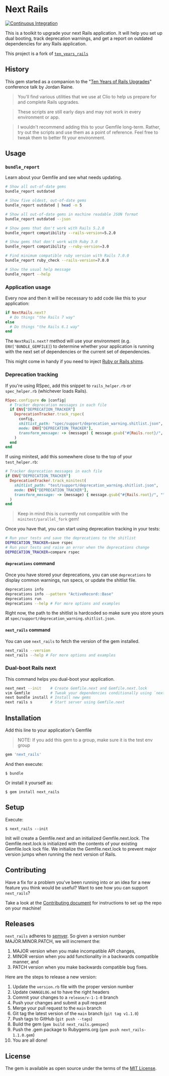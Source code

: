 # Next Rails

[![Continuous Integration](https://github.com/fastruby/next_rails/actions/workflows/main.yml/badge.svg)](https://github.com/fastruby/next_rails/actions/workflows/main.yml)

This is a toolkit to upgrade your next Rails application. It will help you
set up dual booting, track deprecation warnings, and get a report on outdated
dependencies for any Rails application.

This project is a fork of [`ten_years_rails`](https://github.com/clio/ten_years_rails)

## History

This gem started as a companion to the "[Ten Years of Rails Upgrades](https://www.youtube.com/watch?v=6aCfc0DkSFo)"
conference talk by Jordan Raine.

> You'll find various utilities that we use at Clio to help us prepare for and
> complete Rails upgrades.

> These scripts are still early days and may not work in every environment or app.

> I wouldn't recommend adding this to your Gemfile long-term. Rather, try out
> the scripts and use them as a point of reference. Feel free to tweak them to
> better fit your environment.

## Usage

### `bundle_report`

Learn about your Gemfile and see what needs updating.

```bash
# Show all out-of-date gems
bundle_report outdated

# Show five oldest, out-of-date gems
bundle_report outdated | head -n 5

# Show all out-of-date gems in machine readable JSON format
bundle_report outdated --json

# Show gems that don't work with Rails 5.2.0
bundle_report compatibility --rails-version=5.2.0

# Show gems that don't work with Ruby 3.0
bundle_report compatibility --ruby-version=3.0

# Find minimum compatible ruby version with Rails 7.0.0
bundle_report ruby_check --rails-version=7.0.0

# Show the usual help message
bundle_report --help
```

### Application usage

Every now and then it will be necessary to add code like this to your
application:

```ruby
if NextRails.next?
  # Do things "the Rails 7 way"
else
  # Do things "the Rails 6.1 way"
end
```

The `NextRails.next?` method will use your environment
(e.g. `ENV['BUNDLE_GEMFILE]`) to determine whether your application is
running with the next set of dependencies or the current set of dependencies.

This might come in handy if you need to inject
[Ruby or Rails shims](https://www.fastruby.io/blog/rails/upgrades/rails-upgrade-shims.html).

### Deprecation tracking

If you're using RSpec, add this snippet to `rails_helper.rb` or `spec_helper.rb` (whichever loads Rails).

```ruby
RSpec.configure do |config|
  # Tracker deprecation messages in each file
  if ENV["DEPRECATION_TRACKER"]
    DeprecationTracker.track_rspec(
      config,
      shitlist_path: "spec/support/deprecation_warning.shitlist.json",
      mode: ENV["DEPRECATION_TRACKER"],
      transform_message: -> (message) { message.gsub("#{Rails.root}/", "") }
    )
  end
end
```

If using minitest, add this somewhere close to the top of your `test_helper.rb`:

```ruby
# Tracker deprecation messages in each file
if ENV["DEPRECATION_TRACKER"]
  DeprecationTracker.track_minitest(
    shitlist_path: "test/support/deprecation_warning.shitlist.json",
    mode: ENV["DEPRECATION_TRACKER"],
    transform_message: -> (message) { message.gsub("#{Rails.root}/", "") }
  )
end
```

> Keep in mind this is currently not compatible with the `minitest/parallel_fork` gem!

Once you have that, you can start using deprecation tracking in your tests:

```bash
# Run your tests and save the deprecations to the shitlist
DEPRECATION_TRACKER=save rspec
# Run your tests and raise an error when the deprecations change
DEPRECATION_TRACKER=compare rspec
```

#### `deprecations` command

Once you have stored your deprecations, you can use `deprecations` to display common warnings, run specs, or update the shitlist file.

```bash
deprecations info
deprecations info --pattern "ActiveRecord::Base"
deprecations run
deprecations --help # For more options and examples
```

Right now, the path to the shitlist is hardcoded so make sure you store yours at `spec/support/deprecation_warning.shitlist.json`.

#### `next_rails` command

You can use `next_rails` to fetch the version of the gem installed.

```bash
next_rails --version
next_rails --help # For more options and examples
```

### Dual-boot Rails next

This command helps you dual-boot your application.

```bash
next_next --init    # Create Gemfile.next and Gemfile.next.lock
vim Gemfile         # Tweak your dependencies conditionally using `next?`
next bundle install # Install new gems
next rails s        # Start server using Gemfile.next
```

## Installation

Add this line to your application's Gemfile

> NOTE: If you add this gem to a group, make sure it is the test env group

```ruby
gem 'next_rails'
```

And then execute:

    $ bundle

Or install it yourself as:

    $ gem install next_rails

## Setup

Execute:

    $ next_rails --init

Init will create a Gemfile.next and an initialized Gemfile.next.lock.
The Gemfile.next.lock is initialized with the contents of your existing
Gemfile.lock lock file. We initialize the Gemfile.next.lock to prevent
major version jumps when running the next version of Rails.

## Contributing

Have a fix for a problem you've been running into or an idea for a new feature you think would be useful? Want to see how you can support `next_rails`?

Take a look at the [Contributing document](CONTRIBUTING.md) for instructions to set up the repo on your machine!

## Releases

`next_rails` adheres to [semver](https://semver.org). So given a version number MAJOR.MINOR.PATCH, we will increment the:

1. MAJOR version when you make incompatible API changes,
2. MINOR version when you add functionality in a backwards compatible manner, and
3. PATCH version when you make backwards compatible bug fixes.

Here are the steps to release a new version:

1. Update the `version.rb` file with the proper version number
2. Update `CHANGELOG.md` to have the right headers
3. Commit your changes to a `release/v-1-1-0` branch
4. Push your changes and submit a pull request
5. Merge your pull request to the `main` branch
6. Git tag the latest version of the `main` branch (`git tag v1.1.0`)
7. Push tags to GitHub (`git push --tags`)
8. Build the gem (`gem build next_rails.gemspec`)
9. Push the .gem package to Rubygems.org (`gem push next_rails-1.1.0.gem`)
10. You are all done!

## License

The gem is available as open source under the terms of the [MIT License](https://opensource.org/licenses/MIT).
